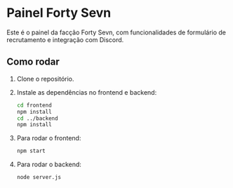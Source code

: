
# Painel Forty Sevn

Este é o painel da facção Forty Sevn, com funcionalidades de formulário de recrutamento e integração com Discord.

## Como rodar

1. Clone o repositório.
2. Instale as dependências no frontend e backend:
   ```bash
   cd frontend
   npm install
   cd ../backend
   npm install
   ```

3. Para rodar o frontend:
   ```bash
   npm start
   ```

4. Para rodar o backend:
   ```bash
   node server.js
   ```
